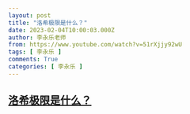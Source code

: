 ```yaml
---
layout: post
title: "洛希极限是什么？"
date: 2023-02-04T10:00:03.000Z
author: 李永乐老师
from: https://www.youtube.com/watch?v=51rXjjy92wU
tags: [ 李永乐 ]
comments: True
categories: [ 李永乐 ]
---
```

<!--1675504803000-->
[洛希极限是什么？](https://www.youtube.com/watch?v=51rXjjy92wU)
------

<div>

</div>
